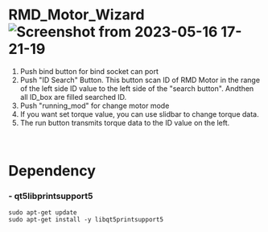 # RMD_Motor_Wizard![Screenshot from 2023-05-16 17-21-19](https://github.com/JinW00-Park/RMD_Motor_Wizard/assets/90753764/3a6eda37-c898-4783-abbe-8c35db257fcf)

1. Push bind button for bind socket can port
2. Push "ID Search" Button. This button scan ID of RMD Motor in the range of the left side ID value to the left side of the "search button". Andthen all  ID_box are filled searched ID.
3. Push "running_mod" for change motor mode
4. If you want set torque value, you can use slidbar to change torque data. 
5. The run button transmits torque data to the ID value on the left.

<br>

# Dependency 
### - qt5libprintsupport5

```
sudo apt-get update
sudo apt-get install -y libqt5printsupport5 
```
<br>
